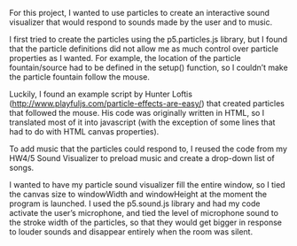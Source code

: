 For this project, I wanted to use particles to create an interactive sound visualizer that would respond to sounds made by the user and to music.

I first tried to create the particles using the p5.particles.js library, but I found that the particle definitions did not allow me as much control over particle properties as I wanted. For example, the location of the particle fountain/source had to be defined in the setup() function, so I couldn’t make the particle fountain follow the mouse.

Luckily, I found an example script by Hunter Loftis (http://www.playfuljs.com/particle-effects-are-easy/) that created particles that followed the mouse. His code was originally written in HTML, so I translated most of it into javascript (with the exception of some lines that had to do with HTML canvas properties). 

To add music that the particles could respond to, I reused the code from my HW4/5 Sound Visualizer to preload music and create a drop-down list of songs.

I wanted to have my particle sound visualizer fill the entire window, so I tied the canvas size to windowWidth and windowHeight at the moment the program is launched. I used the p5.sound.js library and had my code activate the user’s microphone, and tied the level of microphone sound to the stroke width of the particles, so that they would get bigger in response to louder sounds and disappear entirely when the room was silent. 